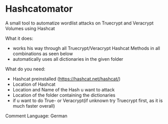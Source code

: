 # Hashcatomator
A small tool to automatize wordlist attacks on Truecrypt and Veracrypt Volumes using Hashcat

What it does:
- works his way through all Truecrypt/Veracrypt Hashcat Methods in all combinations as seen below
- automatically uses all dictionaries in the given folder

What do you need:
- Hashcat preinstalled (https://hashcat.net/hashcat/)
- Location of Hashcat
- Location and Name of the Hash u want to attack
- Location of the folder containing the dictionaries
- if u want to do True- or Veracrypt(if unknown try Truecrypt first, as it is much faster overall)
      
Comment Language: German
